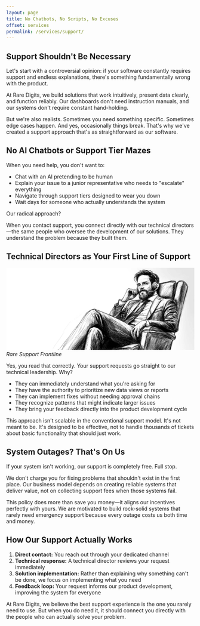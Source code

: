 ```yaml
---
layout: page
title: No Chatbots, No Scripts, No Excuses
offset: services
permalink: /services/support/
---
```


## Support Shouldn't Be Necessary

Let's start with a controversial opinion: if your software constantly requires support and endless explanations, there's something fundamentally wrong with the product.

At Rare Digits, we build solutions that work intuitively, present data clearly, and function reliably. Our dashboards don't need instruction manuals, and our systems don't require constant hand-holding.

But we're also realists. Sometimes you need something specific. Sometimes edge cases happen. And yes, occasionally things break. That's why we've created a support approach that's as straightforward as our software.

## No AI Chatbots or Support Tier Mazes

When you need help, you don't want to:
- Chat with an AI pretending to be human
- Explain your issue to a junior representative who needs to "escalate" everything
- Navigate through support tiers designed to wear you down
- Wait days for someone who actually understands the system

Our radical approach? 

<div class="highlight">When you contact support, you connect directly with our technical directors—the same people who oversee the development of our solutions. They understand the problem because they built them.</div>

## Technical Directors as Your First Line of Support

<div class="full-width">
  <img src="/assets/img/illustrations/rare_support.jpg" />
</div>
<cite>Rare Support Frontline</cite>

Yes, you read that correctly. Your support requests go straight to our technical leadership. Why?

- They can immediately understand what you're asking for
- They have the authority to prioritize new data views or reports
- They can implement fixes without needing approval chains
- They recognize patterns that might indicate larger issues
- They bring your feedback directly into the product development cycle

This approach isn't scalable in the conventional support model. It's not meant to be. It's designed to be effective, not to handle thousands of tickets about basic functionality that should just work.

## System Outages? That's On Us

If your system isn't working, our support is completely free. Full stop.

We don't charge you for fixing problems that shouldn't exist in the first place. Our business model depends on creating reliable systems that deliver value, not on collecting support fees when those systems fail.

This policy does more than save you money—it aligns our incentives perfectly with yours. We are motivated to build rock-solid systems that rarely need emergency support because every outage costs us both time and money.

## How Our Support Actually Works

1. **Direct contact:** You reach out through your dedicated channel
2. **Technical response:** A technical director reviews your request immediately
3. **Solution implementation:** Rather than explaining why something can't be done, we focus on implementing what you need
4. **Feedback loop:** Your request informs our product development, improving the system for everyone

At Rare Digits, we believe the best support experience is the one you rarely need to use. But when you do need it, it should connect you directly with the people who can actually solve your problem.
